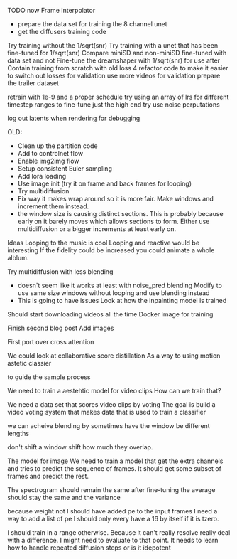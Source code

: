 TODO now
Frame Interpolator
- prepare the data set for training the 8 channel unet
- get the diffusers training code

Try training without the 1/sqrt(snr)
Try training with a unet that has been fine-tuned for 1/sqrt(snr)
Compare miniSD and non-miniSD fine-tuned with data set and not
Fine-tune the dreamshaper with 1/sqrt(snr) for use after
Contain training from scratch with old loss 4
refactor code to make it easier to switch out losses for validation
use more videos for validation
prepare the trailer dataset

retrain with 1e-9 and a proper schedule
try using an array of lrs for different timestep ranges to fine-tune just the high end
try use noise perputations

log out latents when rendering for debugging


OLD:
- Clean up the partition code
- Add to controlnet flow
- Enable img2img flow
- Setup consistent Euler sampling
- Add lora loading
- Use image init (try it on frame and back frames for looping)
- Try multidiffusion
- Fix way it makes wrap around so it is more fair. Make windows and increment them instead.
- the window size is causing distinct sections. This is probably because
  early on it barely moves which allows sections to form. Either use multidiffusion or a 
  bigger increments at least early on.

Ideas
Looping to the music is cool
Looping and reactive would be interesting
If the fidelity could be increased you could animate a whole alblum. 

Try multidiffusion with less blending
- doesn't seem like it works at least with noise_pred blending
Modify to use same size windows without looping and use blending instead
- This is going to have issues
Look at how the inpainting model is trained


Should start downloading videos all the time
Docker image for training

Finish second blog post
Add images

First port over cross attention

We could look at collaborative score distillation
As a way to using motion astetic classier

to guide the sample process

We need to train a aestehtic model for video clips
How can we train that?

We need a data set that scores video clips by voting
The goal is build a video voting system
that makes data that is used to train a classifier

we can acheive blending by sometimes
have the window be different lengths

don't shift a window
shift how much they overlap. 

The model for image 
We need to train a model that get the extra channels and tries to predict the sequence of frames.
It should get some subset of frames and predict the rest.

The spectrogram should remain the same after fine-tuning
the average should stay the same
and the variance

because weight not
I should have added pe to the input frames
I need a way to add a list of pe
I should only every have a 16 by itself if it is tzero. 

I should train in a range otherwise. Because it can't really resolve really deal with a difference. 
I might need to evaluate to that point. 
It needs to learn how to handle repeated diffusion steps or is it idepotent


